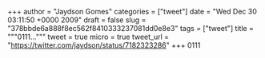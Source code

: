 
+++
author = "Jaydson Gomes"
categories = ["tweet"]
date = "Wed Dec 30 03:11:50 +0000 2009"
draft = false
slug = "378bbde6a888f8ec562f8410333237081dd0e8e3"
tags = ["tweet"]
title = """0111..."""
tweet = true
micro = true
tweet_url = "https://twitter.com/jaydson/status/7182323286"
+++
0111
